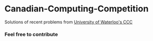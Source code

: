 # Canadian-Computing-Competition
Solutions of recent problems from [University of Waterloo's CCC](https://www.cemc.uwaterloo.ca/contests/ccc-cco.html)
### Feel free to contribute
